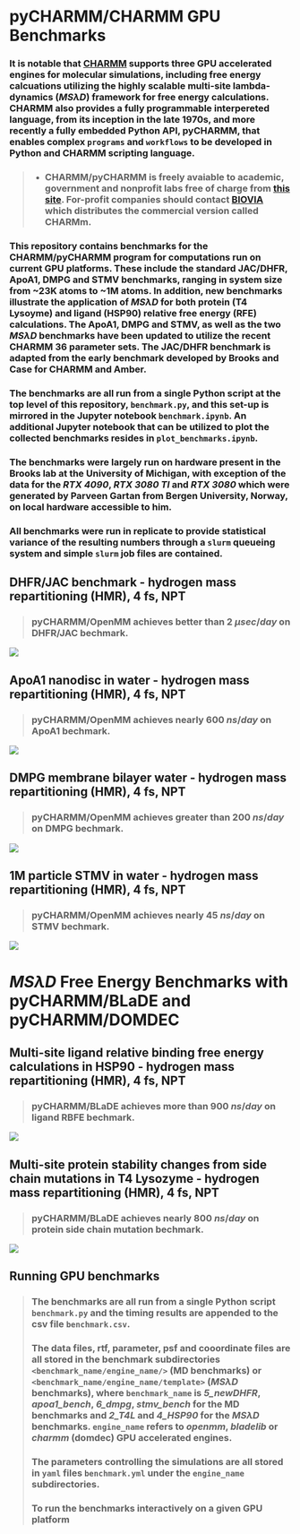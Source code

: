 # pyCHARMM/CHARMM GPU Benchmarks
### It is notable that [CHARMM](https://academiccharmm.org/) supports three GPU accelerated engines for molecular simulations, including free energy calcuations utilizing the highly scalable multi-site lambda-dynamics ($MS\lambda D$) framework for free energy calculations. CHARMM also provides a fully programmable interpereted language, from its inception in the late 1970s, and more recently a fully embedded Python API, pyCHARMM, that enables complex `programs` and `workflows` to be developed in Python and CHARMM scripting language. 
> * ### CHARMM/pyCHARMM is freely avaiable to academic, government and nonprofit labs free of charge from [this site](https://brooks.chem.lsa.umich.edu/register/). For-profit companies should contact [BIOVIA](https://www.3ds.com/support/) which distributes the commercial version called CHARMm.
### This repository contains benchmarks for the CHARMM/pyCHARMM program for computations run on current GPU platforms. These include the standard JAC/DHFR, ApoA1, DMPG and STMV benchmarks, ranging in system size from ~23K atoms to ~1M atoms. In addition, new benchmarks illustrate the application of $MS\lambda D$ for both protein (T4 Lysoyme) and ligand (HSP90) relative free energy (RFE) calculations. The ApoA1, DMPG and STMV, as well as the two $MS\lambda D$ benchmarks have been updated to utilize the recent CHARMM 36 parameter sets. The JAC/DHFR benchmark is adapted from the early benchmark developed by Brooks and Case for CHARMM and Amber. 
### The benchmarks are all run from a single Python script at the top level of this repository, `benchmark.py`, and this set-up is mirrored in the Jupyter notebook `benchmark.ipynb`. An additional Jupyter notebook that can be utilized to plot the collected benchmarks resides in `plot_benchmarks.ipynb`.
### The benchmarks were largely run on hardware present in the Brooks lab at the University of Michigan, with exception of the data for the *RTX 4090*, *RTX 3080 TI* and *RTX 3080* which were generated by Parveen Gartan from Bergen University, Norway, on local hardware accessible to him.
### All benchmarks were run in replicate to provide statistical variance of the resulting numbers through a `slurm` queueing system and simple `slurm` job files are contained.
## DHFR/JAC benchmark - hydrogen mass repartitioning (HMR), 4 fs, NPT 
> ### pyCHARMM/OpenMM achieves better than $2\ \mu sec/day$ on DHFR/JAC bechmark.

<image src='figures/5_newDHFR.jpg' />

## ApoA1 nanodisc in water - hydrogen mass repartitioning (HMR), 4 fs, NPT 
> ### pyCHARMM/OpenMM achieves nearly  $600\ ns /day$ on ApoA1 bechmark.

<image src='figures/apoa1_bench.jpg' />

## DMPG membrane bilayer water - hydrogen mass repartitioning (HMR), 4 fs, NPT 
> ### pyCHARMM/OpenMM achieves greater than  $200\ ns /day$ on DMPG bechmark.

<image src='figures/6_dmpg.jpg' />

## 1M particle STMV in water - hydrogen mass repartitioning (HMR), 4 fs, NPT 
> ### pyCHARMM/OpenMM achieves nearly   $45\ ns /day$ on STMV bechmark.

<image src='figures/stmv_bench.jpg' />

# $MS\lambda D$ Free Energy Benchmarks with pyCHARMM/BLaDE and pyCHARMM/DOMDEC

## Multi-site ligand relative binding free energy calculations in HSP90 - hydrogen mass repartitioning (HMR), 4 fs, NPT 
> ### pyCHARMM/BLaDE achieves more than $900\ ns /day$ on ligand RBFE bechmark.

<image src='figures/4_HSP90.jpg' />

## Multi-site protein stability changes from side chain mutations in T4 Lysozyme - hydrogen mass repartitioning (HMR), 4 fs, NPT 
> ### pyCHARMM/BLaDE achieves nearly $800\ ns /day$ on protein side chain mutation bechmark.

<image src='figures/2_T4L.jpg' />

## Running GPU benchmarks
> ### The benchmarks are all run from a single Python script `benchmark.py` and the timing results are appended to the csv file `benchmark.csv`.
>  ### The data files, rtf, parameter, psf and cooordinate files are all stored in the benchmark subdirectories `<benchmark_name/engine_name/>` (MD benchmarks) or `<benchmark_name/engine_name/template>` ($MS\lambda D$ benchmarks), where `benchmark_name` is *5_newDHFR*, *apoa1_bench*, *6_dmpg*, *stmv_bench* for the MD benchmarks and *2_T4L* and *4_HSP90* for the $MS\lambda D$ benchmarks. `engine_name` refers to *openmm*, *bladelib* or *charmm* (domdec) GPU accelerated engines.
>  ### The parameters controlling the simulations are all stored in `yaml` files `benchmark.yml` under the `engine_name` subdirectories.
>  ### To run the benchmarks interactively on a given GPU platform 
